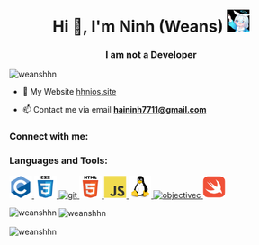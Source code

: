
<h1 align="center">Hi 👋, I'm Ninh (Weans) <img src="https://github.com/WeansHHN/WeansHHN/blob/main/image.gif?raw=true" alt="weanshhn" width="40" height="40"/></h1>
<h3 align="center">I am not a Developer</h3>

<p align="left"> <img src="https://komarev.com/ghpvc/?username=weanshhn&label=Profile%20views&color=0e75b6&style=flat" alt="weanshhn" /> </p>

- 📝 My Website [hhnios.site](https://hhnios.site)

- 📫 Contact me via email **haininh7711@gmail.com**

<h3 align="left">Connect with me:</h3>
<p align="left">
</p>

<h3 align="left">Languages and Tools:</h3>
<p align="left"> <a href="https://www.cprogramming.com/" target="_blank" rel="noreferrer"> <img src="https://raw.githubusercontent.com/devicons/devicon/master/icons/c/c-original.svg" alt="c" width="40" height="40"/> </a> <a href="https://www.w3schools.com/css/" target="_blank" rel="noreferrer"> <img src="https://raw.githubusercontent.com/devicons/devicon/master/icons/css3/css3-original-wordmark.svg" alt="css3" width="40" height="40"/> </a> <a href="https://git-scm.com/" target="_blank" rel="noreferrer"> <img src="https://www.vectorlogo.zone/logos/git-scm/git-scm-icon.svg" alt="git" width="40" height="40"/> </a> <a href="https://www.w3.org/html/" target="_blank" rel="noreferrer"> <img src="https://raw.githubusercontent.com/devicons/devicon/master/icons/html5/html5-original-wordmark.svg" alt="html5" width="40" height="40"/> </a> <a href="https://developer.mozilla.org/en-US/docs/Web/JavaScript" target="_blank" rel="noreferrer"> <img src="https://raw.githubusercontent.com/devicons/devicon/master/icons/javascript/javascript-original.svg" alt="javascript" width="40" height="40"/> </a> <a href="https://www.linux.org/" target="_blank" rel="noreferrer"> <img src="https://raw.githubusercontent.com/devicons/devicon/master/icons/linux/linux-original.svg" alt="linux" width="40" height="40"/> </a> <a href="https://developer.apple.com/library/archive/documentation/Cocoa/Conceptual/ProgrammingWithObjectiveC/Introduction/Introduction.html" target="_blank" rel="noreferrer"> <img src="https://www.vectorlogo.zone/logos/apple_objectivec/apple_objectivec-icon.svg" alt="objectivec" width="40" height="40"/> </a> <a href="https://developer.apple.com/swift/" target="_blank" rel="noreferrer"> <img src="https://raw.githubusercontent.com/devicons/devicon/master/icons/swift/swift-original.svg" alt="swift" width="40" height="40"/> </a> </p>

<p><img align="left" src="https://github-readme-stats.vercel.app/api/top-langs?username=weanshhn&show_icons=true&locale=en&layout=compact" alt="weanshhn" /></p>

<p>&nbsp;<img align="center" src="https://github-readme-stats.vercel.app/api?username=weanshhn&show_icons=true&locale=en" alt="weanshhn" /></p>

<p><img align="center" src="https://github-readme-streak-stats.herokuapp.com/?user=weanshhn&" alt="weanshhn" /></p>
